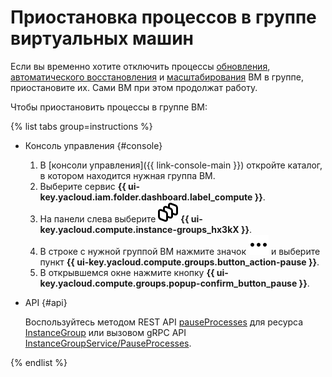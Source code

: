 # Приостановка процессов в группе виртуальных машин

Если вы временно хотите отключить процессы [обновления](../../concepts/instance-groups/deploy/), [автоматического восстановления](../../concepts/instance-groups/autohealing.md) и [масштабирования](../../concepts/instance-groups/policies/scale-policy.md) ВМ в группе, приостановите их. Сами ВМ при этом продолжат работу.

Чтобы приостановить процессы в группе ВМ:
 
{% list tabs group=instructions %}

- Консоль управления {#console}

  1. В [консоли управления]({{ link-console-main }}) откройте каталог, в котором находится нужная группа ВМ.
  1. Выберите сервис **{{ ui-key.yacloud.iam.folder.dashboard.label_compute }}**.
  1. На панели слева выберите ![image](../../../_assets/console-icons/layers-3-diagonal.svg) **{{ ui-key.yacloud.compute.instance-groups_hx3kX }}**.
  1. В строке с нужной группой ВМ нажмите значок ![image](../../../_assets/console-icons/ellipsis.svg) и выберите пункт **{{ ui-key.yacloud.compute.groups.button_action-pause }}**.
  1. В открывшемся окне нажмите кнопку **{{ ui-key.yacloud.compute.groups.popup-confirm_button_pause }}**.

- API {#api}

  Воспользуйтесь методом REST API [pauseProcesses](../../instancegroup/api-ref/InstanceGroup/pauseProcesses.md) для ресурса [InstanceGroup](../../instancegroup/api-ref/InstanceGroup/index.md) или вызовом gRPC API [InstanceGroupService/PauseProcesses](../../instancegroup/api-ref/grpc/InstanceGroup/pauseProcesses.md).

{% endlist %}